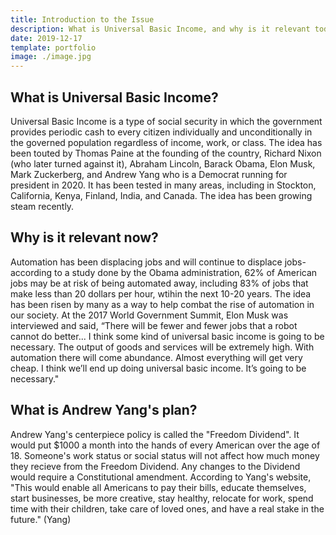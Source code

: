 ```yaml
---
title: Introduction to the Issue
description: What is Universal Basic Income, and why is it relevant today?
date: 2019-12-17
template: portfolio
image: ./image.jpg
---
```


## What is Universal Basic Income?
Universal Basic Income is a type of social security in which the government provides periodic cash to every citizen individually and unconditionally in the governed population regardless of income, work, or class. The idea has been touted by Thomas Paine at the founding of the country, Richard Nixon (who later turned against it), Abraham Lincoln, Barack Obama, Elon Musk, Mark Zuckerberg, and Andrew Yang who is a Democrat running for president in 2020. It has been tested in many areas, including in Stockton, California, Kenya, Finland, India, and Canada. The idea has been growing steam recently.

## Why is it relevant now?
Automation has been displacing jobs and will continue to displace jobs- according to a study done by the Obama administration, 62% of American jobs may be at risk of being automated away, including 83% of jobs that make less than 20 dollars per hour, wtihin the next 10-20 years. The idea has been risen by many as a way to help combat the rise of automation in our society. At the 2017 World Government Summit, Elon Musk was interviewed and said, “There will be fewer and fewer jobs that a robot cannot do better... I think some kind of universal basic income is going to be necessary. The output of goods and services will be extremely high. With automation there will come abundance. Almost everything will get very cheap. I think we’ll end up doing universal basic income. It’s going to be necessary." 

## What is Andrew Yang's plan?
Andrew Yang's centerpiece policy is called the "Freedom Dividend". It would put $1000 a month into the hands of every American over the age of 18. Someone's work status or social status will not affect how much money they recieve from the Freedom Dividend. Any changes to the Dividend would require a Constitutional amendment. According to Yang's website, "This would enable all Americans to pay their bills, educate themselves, start businesses, be more creative, stay healthy, relocate for work, spend time with their children, take care of loved ones, and have a real stake in the future." (Yang)